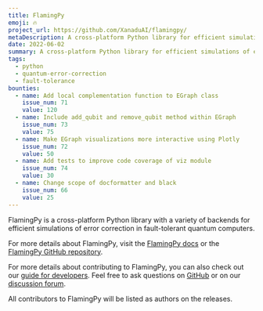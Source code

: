```yaml
---
title: FlamingPy
emoji: 🔥
project_url: https://github.com/XanaduAI/flamingpy/
metaDescription: A cross-platform Python library for efficient simulations of error correction in fault-tolerant quantum computers
date: 2022-06-02
summary: A cross-platform Python library for efficient simulations of error correction in fault-tolerant quantum computers
tags:
  - python
  - quantum-error-correction
  - fault-tolerance
bounties:
  - name: Add local complementation function to EGraph class
    issue_num: 71
    value: 120
  - name: Include add_qubit and remove_qubit method within EGraph
    issue_num: 73
    value: 75
  - name: Make EGraph visualizations more interactive using Plotly
    issue_num: 72
    value: 50
  - name: Add tests to improve code coverage of viz module
    issue_num: 74
    value: 30
  - name: Change scope of docformatter and black
    issue_num: 66
    value: 25
---
```


FlamingPy is a cross-platform Python library with a variety of backends for efficient simulations of error correction in fault-tolerant quantum computers.

For more details about FlamingPy, visit the [FlamingPy docs](https://flamingpy.readthedocs.io/en/latest/) or the [FlamingPy GitHub repository](https://github.com/XanaduAI/flamingpy).

For more details about contributing to FlamingPy, you can also check out our [guide for developers](https://flamingpy.readthedocs.io/en/latest/development/guide_for_devs.html). Feel free to ask questions on [GitHub](https://github.com/XanaduAI/flamingpy) or on our [discussion forum](https://github.com/XanaduAI/flamingpy/discussions).

All contributors to FlamingPy will be listed as authors on the releases.